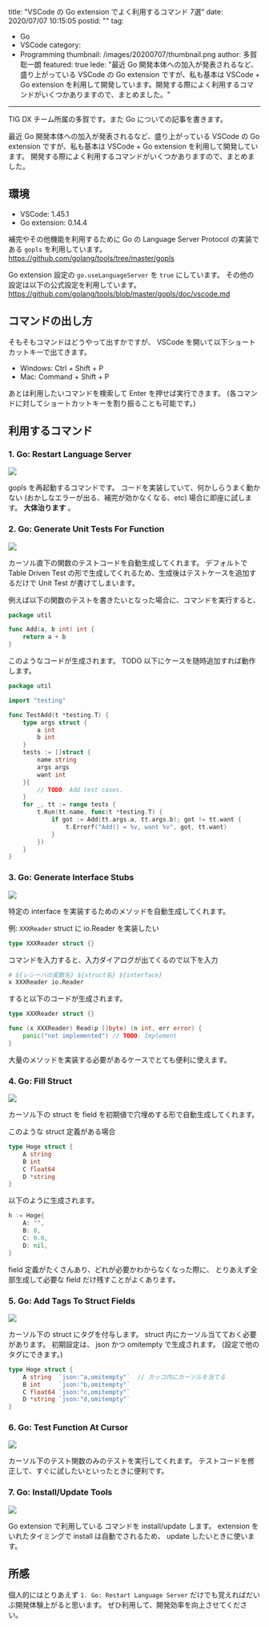 title: "VSCode の Go extension でよく利用するコマンド 7選"
date: 2020/07/07 10:15:05
postid: ""
tag:
  - Go
  - VSCode
category:
  - Programming
thumbnail: /images/20200707/thumbnail.png
author: 多賀聡一朗
featured: true
lede: "最近 Go 開発本体への加入が発表されるなど、盛り上がっている VSCode の Go extension ですが、私も基本は VSCode + Go extension を利用して開発しています。開発する際によく利用するコマンドがいくつかありますので、まとめました。"
---

TIG DX チーム所属の多賀です。また Go についての記事を書きます。

最近 Go 開発本体への加入が発表されるなど、盛り上がっている VSCode の Go extension ですが、私も基本は VSCode + Go extension を利用して開発しています。
開発する際によく利用するコマンドがいくつかありますので、まとめました。

## 環境

- VSCode: 1.45.1
- Go extension: 0.14.4

補完やその他機能を利用するために Go の Language Server Protocol の実装である `gopls` を利用しています。
https://github.com/golang/tools/tree/master/gopls

Go extension 設定の `go.useLanguageServer` を `true` にしています。
その他の設定は以下の公式設定を利用しています。
https://github.com/golang/tools/blob/master/gopls/doc/vscode.md


## コマンドの出し方

そもそもコマンドはどうやって出すかですが、
VSCode を開いて以下ショートカットキーで出てきます。

- Windows: Ctrl + Shift + P
- Mac: Command + Shift + P

あとは利用したいコマンドを検索して Enter を押せば実行できます。
(各コマンドに対してショートカットキーを割り振ることも可能です。)


## 利用するコマンド

### 1. Go: Restart Language Server

<img src="/images/20200707/photo_20200707_01.png" loading="lazy">

gopls を再起動するコマンドです。
コードを実装していて、何かしらうまく動かない (おかしなエラーが出る、補完が効かなくなる、etc) 場合に即座に試します。 **大体治ります** 。

### 2. Go: Generate Unit Tests For Function

<img src="/images/20200707/photo_20200707_02.png" loading="lazy">

カーソル直下の関数のテストコードを自動生成してくれます。
デフォルトで Table Driven Test の形で生成してくれるため、生成後はテストケースを追加するだけで Unit Test が書けてしまいます。

例えば以下の関数のテストを書きたいとなった場合に、コマンドを実行すると、

```go
package util

func Add(a, b int) int {
	return a + b
}
```

このようなコードが生成されます。 TODO 以下にケースを随時追加すれば動作します。

```go
package util

import "testing"

func TestAdd(t *testing.T) {
	type args struct {
		a int
		b int
	}
	tests := []struct {
		name string
		args args
		want int
	}{
		// TODO: Add test cases.
	}
	for _, tt := range tests {
		t.Run(tt.name, func(t *testing.T) {
			if got := Add(tt.args.a, tt.args.b); got != tt.want {
				t.Errorf("Add() = %v, want %v", got, tt.want)
			}
		})
	}
}

```


### 3. Go: Generate Interface Stubs

<img src="/images/20200707/photo_20200707_03.png" loading="lazy">


特定の interface を実装するためのメソッドを自動生成してくれます。

例: `XXXReader` struct に io.Reader を実装したい

```go
type XXXReader struct {}
```

コマンドを入力すると、入力ダイアログが出てくるので以下を入力

```sh
# ${レシーバの変数名} ${struct名} ${interface}
x XXXReader io.Reader
```

すると以下のコードが生成されます。

```go
type XXXReader struct {}

func (x XXXReader) Read(p []byte) (n int, err error) {
	panic("not implemented") // TODO: Implement
}
```

大量のメソッドを実装する必要があるケースでとても便利に使えます。


### 4. Go: Fill Struct

<img src="/images/20200707/photo_20200707_04.png" loading="lazy">

カーソル下の struct を field を初期値で穴埋めする形で自動生成してくれます。

このような struct 定義がある場合

```go
type Hoge struct {
	A string
	B int
	C float64
	D *string
}
```

以下のように生成されます。


```go
h := Hoge{
	A: "",
	B: 0,
	C: 0.0,
	D: nil,
}
```

field 定義がたくさんあり、どれが必要かわからなくなった際に、
とりあえず全部生成して必要な field だけ残すことがよくあります。

### 5. Go: Add Tags To Struct Fields

<img src="/images/20200707/photo_20200707_05.png" loading="lazy">


カーソル下の struct にタグを付与します。
struct 内にカーソル当てておく必要があります。
初期設定は、 json かつ omitempty で生成されます。 (設定で他のタグにできます。)

```go
type Hoge struct {
	A string  `json:"a,omitempty"`  // カッコ内にカーソルを当てる
	B int     `json:"b,omitempty"`
	C float64 `json:"c,omitempty"`
	D *string `json:"d,omitempty"`
}
```

### 6. Go: Test Function At Cursor

<img src="/images/20200707/photo_20200707_06.png" loading="lazy">


カーソル下のテスト関数のみのテストを実行してくれます。
テストコードを修正して、すぐに試したいといったときに便利です。

### 7. Go: Install/Update Tools

<img src="/images/20200707/photo_20200707_07.png" loading="lazy">


Go extension で利用している コマンドを install/update します。
extension をいれたタイミングで install は自動でされるため、 update したいときに使います。

## 所感

個人的にはとりあえず `1. Go: Restart Language Server` だけでも覚えればだいぶ開発体験上がると思います。
ぜひ利用して、開発効率を向上させてください。

